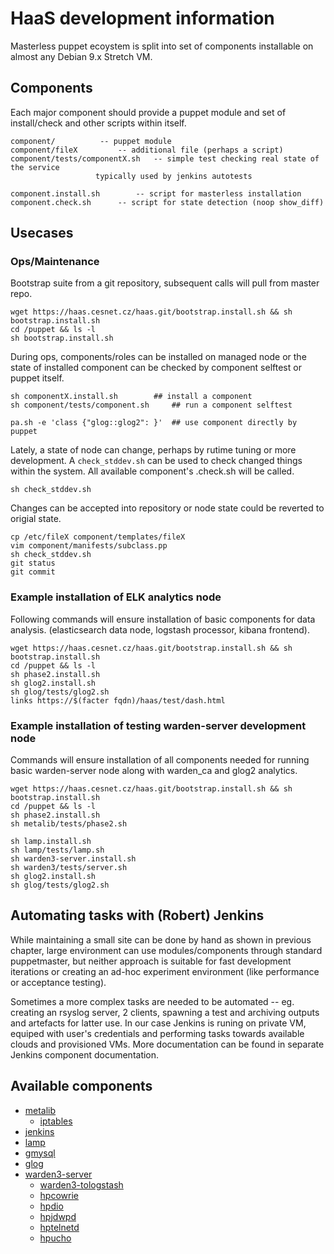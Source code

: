 # HaaS development information

Masterless puppet ecoystem is split into set of components installable on
almost any Debian 9.x Stretch VM.

## Components

Each major component should provide a puppet module and set of install/check
and other scripts within itself.

```
component/			-- puppet module
component/fileX			-- additional file (perhaps a script)
component/tests/componentX.sh	-- simple test checking real state of the service
  				   typically used by jenkins autotests

component.install.sh		-- script for masterless installation
component.check.sh		-- script for state detection (noop show_diff)
```

## Usecases

### Ops/Maintenance

Bootstrap suite from a git repository, subsequent calls will pull from master repo.

```
wget https://haas.cesnet.cz/haas.git/bootstrap.install.sh && sh bootstrap.install.sh
cd /puppet && ls -l
sh bootstrap.install.sh
```

During ops, components/roles can be installed on managed node or the state of
installed component can be checked by component selftest or puppet itself.

```
sh componentX.install.sh 		## install a component
sh component/tests/component.sh		## run a component selftest

pa.sh -e 'class {"glog::glog2": }'	## use component directly by puppet
```

Lately, a state of node can change, perhaps by rutime tuning or more
development. A `check_stddev.sh` can be used to check changed things within the
system. All available component's .check.sh will be called.

```
sh check_stddev.sh
```

Changes can be accepted into repository or node state could be reverted to origial state.

``` 
cp /etc/fileX component/templates/fileX
vim component/manifests/subclass.pp
sh check_stddev.sh
git status
git commit
```

### Example installation of ELK analytics node

Following commands will ensure installation of basic components for data analysis.
(elasticsearch data node, logstash processor, kibana frontend).

```
wget https://haas.cesnet.cz/haas.git/bootstrap.install.sh && sh bootstrap.install.sh
cd /puppet && ls -l
sh phase2.install.sh
sh glog2.install.sh
sh glog/tests/glog2.sh
links https://$(facter fqdn)/haas/test/dash.html
```
 
### Example installation of testing warden-server development node

Commands will ensure installation of all components needed for running basic
warden-server node along with warden_ca and glog2 analytics.

```
wget https://haas.cesnet.cz/haas.git/bootstrap.install.sh && sh bootstrap.install.sh
cd /puppet && ls -l
sh phase2.install.sh
sh metalib/tests/phase2.sh

sh lamp.install.sh
sh lamp/tests/lamp.sh
sh warden3-server.install.sh
sh warden3/tests/server.sh
sh glog2.install.sh
sh glog/tests/glog2.sh
```

## Automating tasks with (Robert) Jenkins

While maintaining a small site can be done by hand as shown in previous
chapter, large environment can use modules/components through standard
puppetmaster, but neither approach is suitable for fast development iterations
or creating an ad-hoc experiment environment (like performance or acceptance
testing).

Sometimes a more complex tasks are needed to be automated -- eg. creating an
rsyslog server, 2 clients, spawning a test and archiving outputs and artefacts
for latter use. In our case Jenkins is runing on private VM, equiped with
user's credentials and performing tasks towards available clouds and
provisioned VMs. More documentation can be found in separate Jenkins component
documentation.

## Available components

* [metalib](https://github.com/bodik/haas/tree/master/metalib/)
  * [iptables](https://github.com/bodik/haas/tree/master/iptables/)
* [jenkins](https://github.com/bodik/haas/tree/master/jenkins/)
* [lamp](https://github.com/bodik/haas/tree/master/lamp/)
* [gmysql](https://github.com/bodik/haas/tree/master/gmysql/)
* [glog](https://github.com/bodik/haas/tree/master/glog/)
* [warden3-server](https://github.com/bodik/haas/tree/master/warden3/)
  * [warden3-tologstash](https://github.com/bodik/haas/tree/master/warden3/)
  * [hpcowrie](https://github.com/bodik/haas/tree/master/hpcowrie/)
  * [hpdio](https://github.com/bodik/haas/tree/master/hpcowrie/)
  * [hpjdwpd](https://github.com/bodik/haas/tree/master/hpjdwpd/)
  * [hptelnetd](https://github.com/bodik/haas/tree/master/hptelnetd/)
  * [hpucho](https://github.com/bodik/haas/tree/master/hpucho/)

